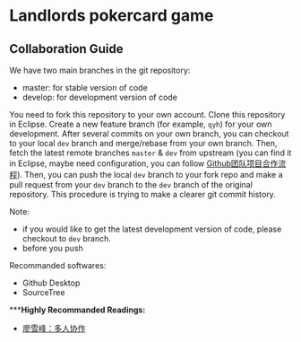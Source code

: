 # Landlords pokercard game
## Collaboration Guide
We have two main branches in the git repository:
- master: for stable version of code
- develop: for development version of code

You need to fork this repository to your own account. Clone this repository in Eclipse. Create a new feature branch (for example, `qyh`) for your own development. After several commits on your own branch, you can checkout to your local `dev` branch and merge/rebase from your own branch. Then, fetch the latest remote branches `master` & `dev` from upstream (you can find it in Eclipse, maybe need configuration, you can follow [Github团队项目合作流程](https://www.cnblogs.com/schaepher/p/4933873.html#fetch)). Then, you can push the local `dev` branch to your fork repo and make a pull request from your `dev` branch to the `dev` branch of the original repository. This procedure is trying to make a clearer git commit history.

Note: 
- if you would like to get the latest development version of code, please checkout to `dev` branch.
- before you push

Recommanded softwares:
- Github Desktop
- SourceTree

*****Highly Recommanded Readings:**
- [廖雪峰：多人协作](https://www.liaoxuefeng.com/wiki/896043488029600/900375748016320)


